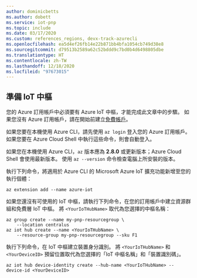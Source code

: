 ```yaml
---
author: dominicbetts
ms.author: dobett
ms.service: iot-pnp
ms.topic: include
ms.date: 03/17/2020
ms.custom: references_regions, devx-track-azurecli
ms.openlocfilehash: ea5d4ef26fb14e22b871bb4bfa1054cb749d38e8
ms.sourcegitcommit: d79513b2589a62c52bddd9c7bd0b4d6498805dbe
ms.translationtype: HT
ms.contentlocale: zh-TW
ms.lasthandoff: 12/18/2020
ms.locfileid: "97673015"
---
```

## <a name="prepare-an-iot-hub"></a>準備 IoT 中樞

您的 Azure 訂用帳戶中必須要有 Azure IoT 中樞，才能完成此文章中的步驟。 如果您沒有 Azure 訂用帳戶，請在開始前建立[免費帳戶](https://azure.microsoft.com/free/?WT.mc_id=A261C142F)。

如果您要在本機使用 Azure CLI，請先使用 `az login` 登入您的 Azure 訂用帳戶。 如果您要在 Azure Cloud Shell 中執行這些命令，則會自動登入。

如果您在本機使用 Azure CLI，`az` 版本應為 **2.8.0** 或更新版本；Azure Cloud Shell 會使用最新版本。 使用 `az --version` 命令檢查電腦上所安裝的版本。

執行下列命令，將適用於 Azure CLI 的 Microsoft Azure IoT 擴充功能新增至您的執行個體：

```azurecli-interactive
az extension add --name azure-iot
```

如果您還沒有可使用的 IoT 中樞，請執行下列命令，在您的訂用帳戶中建立資源群組和免費層 IoT 中樞。 將 `<YourIoTHubName>` 取代為您選擇的中樞名稱：

```azurecli-interactive
az group create --name my-pnp-resourcegroup \
    --location centralus
az iot hub create --name <YourIoTHubName> \
    --resource-group my-pnp-resourcegroup --sku F1
```

執行下列命令，在 IoT 中樞建立裝置身分識別。 將 `<YourIoTHubName>` 和 `<YourDeviceID>` 預留位置取代為您選擇的「IoT 中樞名稱」和「裝置識別碼」。

```azurecli-interactive
az iot hub device-identity create --hub-name <YourIoTHubName> --device-id <YourDeviceID>
```
